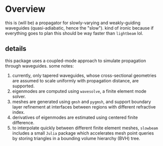 # Overview

this is (will be) a propagator for slowly-varying and weakly-guiding waveguides (quasi-adiabatic, hence the "slow"). kind of ironic because if everything goes to plan this should be way faster than `lightbeam` lol.

## details

this package uses a coupled-mode approach to simulate propagation through waveguides. some notes: 

1. currently, only tapered waveguides, whose cross-sectional geometries are assumed to scale uniformly with propagation distance, are supported.
2. eigenmodes are computed using `wavesolve`, a finite element mode solver.
3. meshes are generated using `gmsh` and `pygmsh`, and support boundary layer refinement at interfaces between regions with different refractive index.
4. derivatives of eigenmodes are estimated using centered finite difference.
5. to interpolate quickly between different finite element meshes, `slowbeam` includes a small `Julia` package which accelerates mesh point queries by storing triangles in a bounding volume hierarchy (BVH) tree. 
